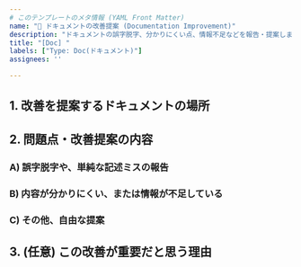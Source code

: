```yaml
---
# このテンプレートのメタ情報 (YAML Front Matter)
name: "📄 ドキュメントの改善提案 (Documentation Improvement)"
description: "ドキュメントの誤字脱字、分かりにくい点、情報不足などを報告・提案します。"
title: "[Doc] "
labels: ["Type: Doc(ドキュメント)"]
assignees: ''

---
```


<!--
ドキュメントをより良くするためのご協力、ありがとうございます！
-->

## 1. 改善を提案するドキュメントの場所
<!--
問題があるドキュメントのページへのリンク、またはファイルパスをここに貼り付けてください。
例：https://bitzlabs.github.io/DevBlueprint/path/to/doc/
または
例：Docs/03_開発ルール/01_ブランチ戦略.md
-->


## 2. 問題点・改善提案の内容
<!--
以下のいずれかの形式で、具体的に記述してください。
-->

### A) 誤字脱字や、単純な記述ミスの報告
<!--
- **現在の記述:** (間違っている部分のテキスト)
- **修正案:** (正しいと思うテキスト)
-->


### B) 内容が分かりにくい、または情報が不足している
<!--
*   **分かりにくいと感じた箇所:** (どの部分の記述が理解しにくかったか)
*   **なぜ分かりにくいと感じたか:** (専門用語が多すぎる、説明の順序が不自然、など)
*   **どのような情報があれば助かるか:** (具体的な図解が欲しい、コード例が欲しい、など)
-->


### C) その他、自由な提案
<!--
上記以外の、ドキュメント全体に関する改善提案などがあれば、自由に記述してください。
-->

## 3. (任意) この改善が重要だと思う理由
<!--
この改善を行うことで、読者（特に新しいプロジェクト参加者など）にとって、どのようなメリットがあるかを説明していただけると助かります。
-->
